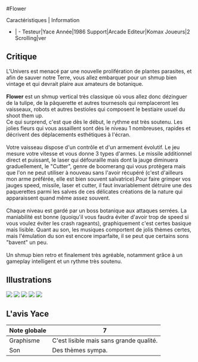 #Flower

Caractéristiques | Information
- | -
Testeur|Yace
Année|1986
Support|Arcade
Editeur|Komax
Joueurs|2
Scrolling|ver

## Critique
L'Univers est menacé par une nouvelle prolifération de plantes parasites, et afin de sauver notre Terre, vous allez embarquer pour un shmup bien vintage et qui devrait plaire aux amateurs de botanique.<br/><br/><b>Flower</b> est un shmup vertical très classique où vous allez donc dézinguer de la tulipe, de la pâquerette et autres tournesols qui remplaceront les vaisseaux, robots et autres bestioles qui composent le bestiaire usuel du shoot them up.<br/>Ce qui surprend, c'est que dès le début, le rythme est très soutenu. Les jolies fleurs qui vous assaillent sont dès le niveau 1 nombreuses, rapides et décrivent des déplacements esthétiques à l'écran. <br/><br/>Votre vaisseau dispose d'un contrôle et d'un armement évolutif. Le jeu mesure votre vitesse et vous donne 3 types d'armes. Le missile additionnel direct et puissant, le laser qui défouraille mais  dont la jauge diminuera graduellement, le "Cutter", genre de boomerang qui vous protègera mais que l'on ne peut utiliser à nouveau sans l'avoir récupéré (c'est d'ailleurs mon arme préférée, elle est bien souvent salvatrice).Pour faire grimper vos jauges speed, missile, laser et cutter, il faut invariablement détruire une des paquerettes parmi les salves de ces délicates créations de la nature qui apparaissent quand même assez souvent.<br/><br/>Chaque niveau est gardé par un boss botanique aux attaques serrées. La maniabilité est bonne (quoiqu'il vous faudra éviter d'avoir trop de speed si vous voulez éviter les crash rageants), graphiquement c'est certes basique mais lisible. Quant au son, les musiques comportent de jolis thèmes certes, mais l'émulation du son est encore imparfaite, il se peut que certains sons "bavent" un peu.<br/><br/>Un shmup bien retro et finalement très agréable, notamment grâce à un gameplay intelligent et un rythme très soutenu.

## Illustrations
![](http://www.shmup.com/images/thumbs/img_fiche_1_950.png)
![](http://www.shmup.com/images/thumbs/img_fiche_2_950.png)
![](http://www.shmup.com/images/thumbs/img_fiche_3_950.png)
![](http://www.shmup.com/images/thumbs/img_fiche_4_950.png)
![](http://www.shmup.com/images/thumbs/)

## L'avis Yace
Note globale|7
-|-
Graphisme|C'est lisible mais sans grande qualité.
Son|Des thèmes sympa.
